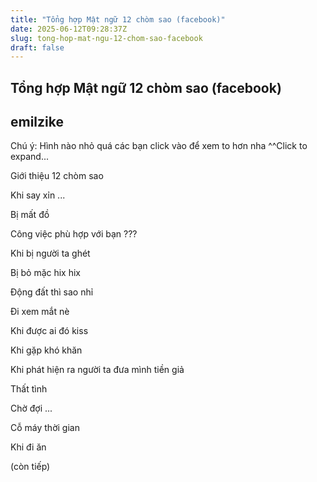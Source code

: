 ```yaml
---
title: "Tổng hợp Mật ngữ 12 chòm sao (facebook)"
date: 2025-06-12T09:28:37Z
slug: tong-hop-mat-ngu-12-chom-sao-facebook
draft: false
---
```


## Tổng hợp Mật ngữ 12 chòm sao (facebook)

## emilzike

Chú ý: Hình nào nhỏ quá các bạn click vào để xem to hơn nha ^^Click to expand...
	

Giới thiệu 12 chòm sao



Khi say xỉn ...




Bị mất đồ



Công việc phù hợp với bạn ???



Khi bị người ta ghét



Bị bỏ mặc hix hix



Động đất thì sao nhỉ



Đi xem mắt nè



Khi được ai đó kiss



Khi gặp khó khăn



Khi phát hiện ra người ta đưa mình tiền giả



Thất tình



Chờ đợi ...



Cỗ máy thời gian



Khi đi ăn














(còn tiếp)​